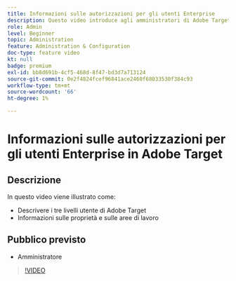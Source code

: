 ```yaml
---
title: Informazioni sulle autorizzazioni per gli utenti Enterprise
description: Questo video introduce agli amministratori di Adobe Target autorizzazioni per gli utenti, proprietà e aree di lavoro. Guarda questo video per scoprire i diversi livelli di utente e come utilizzare proprietà e aree di lavoro per controllare l’accesso degli utenti.
role: Admin
level: Beginner
topic: Administration
feature: Administration & Configuration
doc-type: feature video
kt: null
badge: premium
exl-id: bb8d691b-4cf5-468d-8f47-bd3d7a713124
source-git-commit: 0e2f4824fcef96841ace2460f68033530f384c93
workflow-type: tm+mt
source-wordcount: '66'
ht-degree: 1%

---
```


# Informazioni sulle autorizzazioni per gli utenti Enterprise in Adobe Target

## Descrizione

In questo video viene illustrato come:

* Descrivere i tre livelli utente di Adobe Target
* Informazioni sulle proprietà e sulle aree di lavoro

## Pubblico previsto

* Amministratore

>[!VIDEO](https://video.tv.adobe.com/v/19042/?quality=12)
